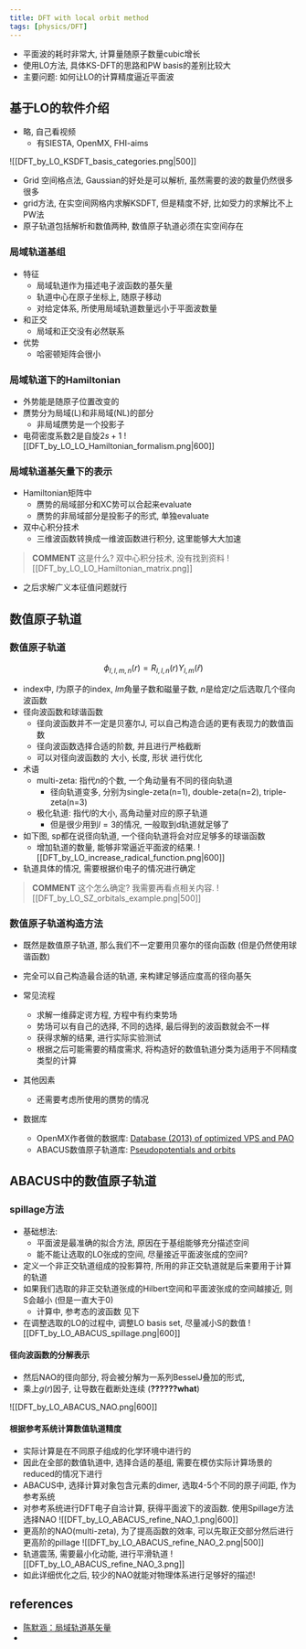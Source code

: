 ```yaml
---
title: DFT with local orbit method
tags: [physics/DFT]
---
```


- 平面波的耗时非常大, 计算量随原子数量cubic增长
- 使用LO方法, 具体KS-DFT的思路和PW basis的差别比较大
- 主要问题: 如何让LO的计算精度逼近平面波

## 基于LO的软件介绍
- 略, 自己看视频
	- 有SIESTA, OpenMX, FHI-aims

![[DFT_by_LO_KSDFT_basis_categories.png|500]]
- Grid 空间格点法, Gaussian的好处是可以解析, 虽然需要的波的数量仍然很多很多
- grid方法, 在实空间网格内求解KSDFT, 但是精度不好, 比如受力的求解比不上PW法
- 原子轨道包括解析和数值两种, 数值原子轨道必须在实空间存在

### 局域轨道基组
- 特征
	- 局域轨道作为描述电子波函数的基矢量
	- 轨道中心在原子坐标上, 随原子移动
	- 对给定体系, 所使用局域轨道数量远小于平面波数量
- 和正交
	- 局域和正交没有必然联系
- 优势
	- 哈密顿矩阵会很小

### 局域轨道下的Hamiltonian
- 外势能是随原子位置改变的
- 赝势分为局域(L)和非局域(NL)的部分
	- 非局域赝势是一个投影子
- 电荷密度系数2是自旋$2s+1$
![[DFT_by_LO_LO_Hamiltonian_formalism.png|600]]

### 局域轨道基矢量下的表示
- Hamiltonian矩阵中
	- 赝势的局域部分和XC势可以合起来evaluate
	- 赝势的非局域部分是投影子的形式, 单独evaluate
- 双中心积分技术
	-  三维波函数转换成一维波函数进行积分, 这里能够大大加速
> **COMMENT**
> 这是什么? 双中心积分技术, 没有找到资料
![[DFT_by_LO_LO_Hamiltonian_matrix.png]]
- 之后求解广义本征值问题就行




## 数值原子轨道

### 数值原子轨道
$$
\phi_{I,l,m,n}(r) = R_{I,l,n}(r) Y_{l,m}(\hat{r})
$$
- index中, $I$为原子的index, $lm$角量子数和磁量子数, $n$是给定$l$之后选取几个径向波函数
- 径向波函数和球谐函数
	- 径向波函数并不一定是贝塞尔J, 可以自己构造合适的更有表现力的数值函数
	- 径向波函数选择合适的阶数, 并且进行严格截断
	- 可以对径向波函数的 大小, 长度, 形状 进行优化
- 术语
	- multi-zeta: 指代$n$的个数, 一个角动量有不同的径向轨道
		- 径向轨道变多, 分别为single-zeta(n=1), double-zeta(n=2), triple-zeta(n=3)
	- 极化轨道: 指代$l$的大小, 高角动量对应的原子轨道
		- 但是很少用到$l=3$的情况, 一般取到d轨道就足够了
- 如下图, sp都在说径向轨道, 一个径向轨道将会对应足够多的球谐函数
	- 增加轨道的数量, 能够非常逼近平面波的结果. 
![[DFT_by_LO_increase_radical_function.png|600]]
- 轨道具体的情况, 需要根据价电子的情况进行确定
> **COMMENT**
> 这个怎么确定? 我需要再看点相关内容.
![[DFT_by_LO_SZ_orbitals_example.png|500]]


### 数值原子轨道构造方法
- 既然是数值原子轨道, 那么我们不一定要用贝塞尔的径向函数 (但是仍然使用球谐函数)
- 完全可以自己构造最合适的轨道, 来构建足够适应度高的径向基矢
- 常见流程
	- 求解一维薛定谔方程, 方程中有约束势场
	- 势场可以有自己的选择, 不同的选择, 最后得到的波函数就会不一样
	- 获得求解的结果, 进行实际实验测试
	- 根据之后可能需要的精度需求, 将构造好的数值轨道分类为适用于不同精度类型的计算
- 其他因素
	- 还需要考虑所使用的赝势的情况

- 数据库
	- OpenMX作者做的数据库: [Database (2013) of optimized VPS and PAO](https://www.jaist.ac.jp/~t-ozaki/vps_pao2013/)
	- ABACUS数值原子轨道库: [Pseudopotentials and orbits](http://abacus.ustc.edu.cn/pseudo/list.htm)




## ABACUS中的数值原子轨道

### spillage方法
- 基础想法:
	- 平面波是最准确的拟合方法, 原因在于基组能够充分描述空间
	- 能不能让选取的LO张成的空间, 尽量接近平面波张成的空间?
- 定义一个非正交轨道组成的投影算符, 所用的非正交轨道就是后来要用于计算的轨道
- 如果我们选取的非正交轨道张成的Hilbert空间和平面波张成的空间越接近, 则S会越小 (但是一直大于0)
	- 计算中, 参考态的波函数 见下
- 在调整选取的LO的过程中, 调整LO basis set, 尽量减小S的数值
![[DFT_by_LO_ABACUS_spillage.png|600]]

#### 径向波函数的分解表示
- 然后NAO的径向部分, 将会被分解为一系列BesselJ叠加的形式, 
- 乘上$g(r)$因子, 让导数在截断处连续 (**??????what**)

![[DFT_by_LO_ABACUS_NAO.png|600]]

#### 根据参考系统计算数值轨道精度
- 实际计算是在不同原子组成的化学环境中进行的
- 因此在全部的数值轨道中, 选择合适的基组, 需要在模仿实际计算场景的reduced的情况下进行
- ABACUS中, 选择计算对象包含元素的dimer, 选取4-5个不同的原子间距, 作为参考系统
- 对参考系统进行DFT电子自洽计算, 获得平面波下的波函数. 使用Spillage方法选择NAO
![[DFT_by_LO_ABACUS_refine_NAO_1.png|600]]
 - 更高阶的NAO(multi-zeta), 为了提高函数的效率, 可以先取正交部分然后进行更高阶的pillage
![[DFT_by_LO_ABACUS_refine_NAO_2.png|500]]
- 轨道震荡, 需要最小化动能, 进行平滑轨道
![[DFT_by_LO_ABACUS_refine_NAO_3.png]]
- 如此详细优化之后, 较少的NAO就能对物理体系进行足够好的描述!



## references
- [陈默涵：局域轨道基矢量](https://www.bilibili.com/video/BV1N14y1s7UG)
- 